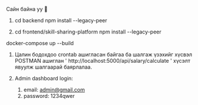 Сайн байна уу 👋

1. cd backend
npm install --legacy-peer

2. cd frontend/skill-sharing-platform
npm install --legacy-peer

docker-compose up --build

1. Цалин бодохдоо crontab ашигласан байгаа ба шалгаж үзэхийг хүсвэл POSTMAN ашиглан ' http://localhost:5000/api/salary/calculate ' хүсэлт явуулж шалгаарай баярлалаа.

3. Admin dashboard login:
   1. email: admin@gmail.com
   2. password: 1234qwer
